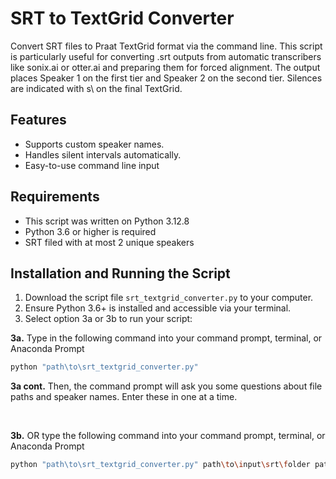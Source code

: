 # SRT to TextGrid Converter

Convert SRT files to Praat TextGrid format via the command line. This script is particularly useful for converting .srt outputs from automatic transcribers like sonix.ai or otter.ai and preparing them for forced alignment. The output places Speaker 1 on the first tier and Speaker 2 on the second tier. Silences are indicated with s\ on the final TextGrid.

## Features
- Supports custom speaker names.
- Handles silent intervals automatically.
- Easy-to-use command line input

## Requirements
- This script was written on Python 3.12.8
- Python 3.6 or higher is required
- SRT filed with at most 2 unique speakers

## Installation and Running the Script
1. Download the script file `srt_textgrid_converter.py` to your computer.
2. Ensure Python 3.6+ is installed and accessible via your terminal.
3. Select option 3a or 3b to run your script:

**3a.** Type in the following command into your command prompt, terminal, or Anaconda Prompt

```bash
python "path\to\srt_textgrid_converter.py"
```

**3a cont.** Then, the command prompt will ask you some questions about file paths and speaker names. Enter these in one at a time.

<br>

**3b.** OR type the following command into your command prompt, terminal, or Anaconda Prompt
```bash
python "path\to\srt_textgrid_converter.py" path\to\input\srt\folder path\to\output\textgrid\folder Speaker1NameDisplayedOnSRT Speaker2NameDisplayedOnSRT
```
